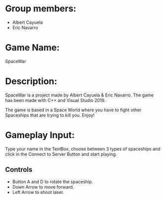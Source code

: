 # Group members:
- Albert Cayuela
- Eric Navarro

# Game Name:
SpaceWar

# Description:
SpaceWar is a project made by Albert Cayuela & Eric Navarro. The game has been made with C++ and Visual Studio 2019.

The game is based in a Space World where you have to fight other Spaceships that are trying to kill you. Enjoy!

# Gameplay Input:
Type your name in the TextBox, choose between 3 types of spaceships and click in the Connect to Server Button and start playing.

## Controls
  - Button A and D to rotate the spaceship.
  - Down Arrow to move forward.
  - Left Arrow to shoot laser.


